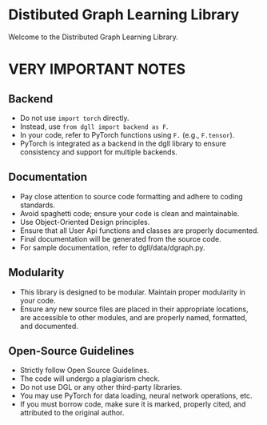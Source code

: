 # Distibuted Graph Learning Library
Welcome to the Distributed Graph Learning Library.

# VERY IMPORTANT NOTES

## Backend
- Do not use `import torch` directly.
- Instead, use `from dgll import backend as F`.
- In your code, refer to PyTorch functions using `F.` (e.g., `F.tensor`).
- PyTorch is integrated as a backend in the dgll library to ensure consistency and support for multiple backends.

## Documentation
- Pay close attention to source code formatting and adhere to coding standards.
- Avoid spaghetti code; ensure your code is clean and maintainable.
- Use Object-Oriented Design principles.
- Ensure that all User Api functions and classes are properly documented.
- Final documentation will be generated from the source code.
- For sample documentation, refer to dgll/data/dgraph.py.

## Modularity
- This library is designed to be modular. Maintain proper modularity in your code.
- Ensure any new source files are placed in their appropriate locations, are accessible to other modules, and are properly named, formatted, and documented.

## Open-Source Guidelines
- Strictly follow Open Source Guidelines.
- The code will undergo a plagiarism check.
- Do not use DGL or any other third-party libraries.
- You may use PyTorch for data loading, neural network operations, etc.
- If you must borrow code, make sure it is marked, properly cited, and attributed to the original author.
